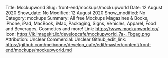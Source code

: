 Title: Mockupworld
Slug: front-end/mockups/mockupworld
Date: 12 August 2020
Show_date: No
Modified: 12 August 2020
Show_modified: No
Category: mockups
Summary: All free Mockups Magazines & Books, iPhone, iPad, MacBook, iMac, Packaging, Signs, Vehicles, Apparel, Food and Beverages, Cosmetics and more!
Link: https://www.mockupworld.co/
Icon: https://ik.imagekit.io/developcafe/mockupworld_7a-_Fbgag.png
Attribution: Unclear
Commercial: Unclear
Github_edit_link: https://github.com/melboone/develop_cafe/edit/master/content/front-end/mockups/mockupworld.md